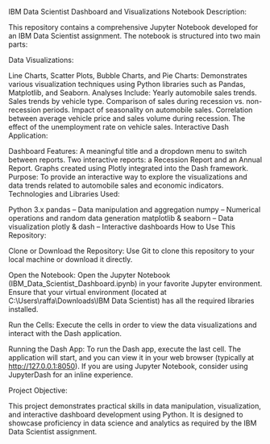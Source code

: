 IBM Data Scientist Dashboard and Visualizations Notebook
Description:

This repository contains a comprehensive Jupyter Notebook developed for an IBM Data Scientist assignment. The notebook is structured into two main parts:

Data Visualizations:

Line Charts, Scatter Plots, Bubble Charts, and Pie Charts: Demonstrates various visualization techniques using Python libraries such as Pandas, Matplotlib, and Seaborn.
Analyses Include:
Yearly automobile sales trends.
Sales trends by vehicle type.
Comparison of sales during recession vs. non-recession periods.
Impact of seasonality on automobile sales.
Correlation between average vehicle price and sales volume during recession.
The effect of the unemployment rate on vehicle sales.
Interactive Dash Application:

Dashboard Features:
A meaningful title and a dropdown menu to switch between reports.
Two interactive reports: a Recession Report and an Annual Report.
Graphs created using Plotly integrated into the Dash framework.
Purpose:
To provide an interactive way to explore the visualizations and data trends related to automobile sales and economic indicators.
Technologies and Libraries Used:

Python 3.x
pandas – Data manipulation and aggregation
numpy – Numerical operations and random data generation
matplotlib & seaborn – Data visualization
plotly & dash – Interactive dashboards
How to Use This Repository:

Clone or Download the Repository:
Use Git to clone this repository to your local machine or download it directly.

Open the Notebook:
Open the Jupyter Notebook (IBM_Data_Scientist_Dashboard.ipynb) in your favorite Jupyter environment. Ensure that your virtual environment (located at C:\Users\raffa\Downloads\IBM Data Scientist) has all the required libraries installed.

Run the Cells:
Execute the cells in order to view the data visualizations and interact with the Dash application.

Running the Dash App:
To run the Dash app, execute the last cell. The application will start, and you can view it in your web browser (typically at http://127.0.0.1:8050). If you are using Jupyter Notebook, consider using JupyterDash for an inline experience.

Project Objective:

This project demonstrates practical skills in data manipulation, visualization, and interactive dashboard development using Python. It is designed to showcase proficiency in data science and analytics as required by the IBM Data Scientist assignment.

